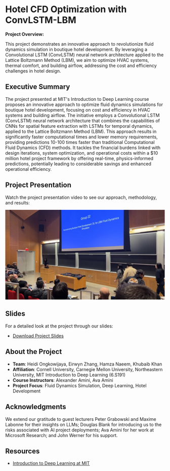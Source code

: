 # Hotel CFD Optimization with ConvLSTM-LBM

**Project Overview:**

This project demonstrates an innovative approach to revolutionize fluid dynamics simulation in boutique hotel development. By leveraging a Convolutional LSTM (ConvLSTM) neural network architecture applied to the Lattice Boltzmann Method (LBM), we aim to optimize HVAC systems, thermal comfort, and building airflow, addressing the cost and efficiency challenges in hotel design.

## Executive Summary

The project presented at MIT's Introduction to Deep Learning course proposes an innovative approach to optimize fluid dynamics simulations for boutique hotel development, focusing on cost and efficiency in HVAC systems and building airflow. The initiative employs a Convolutional LSTM (ConvLSTM) neural network architecture that combines the capabilities of CNNs for spatial feature extraction with LSTMs for temporal dynamics, applied to the Lattice Boltzmann Method (LBM). This approach results in significantly faster computational times and lower memory requirements, providing predictions 10-100 times faster than traditional Computational Fluid Dynamics (CFD) methods. It tackles the financial burdens linked with design iterations, system optimization, and operational costs within a $10 million hotel project framework by offering real-time, physics-informed predictions, potentially leading to considerable savings and enhanced operational efficiency.

## Project Presentation

Watch the project presentation video to see our approach, methodology, and results:

[![Project Video](thumb.jpg)](https://vimeo.com/1049812306?ts=0&share=copy)

## Slides

For a detailed look at the project through our slides:

- [Download Project Slides](slides/HotelCFD_Simulation_Slides.pdf)

## About the Project

- **Team**: Heidi Ongkowijaya, Eirwyn Zhang, Hamza Naeem, Khubaib Khan
- **Affiliation**: Cornell University, Carnegie Mellon University, Northeastern University, MIT Introduction to Deep Learning (6.S191)
- **Course Instructors**: Alexander Amini, Ava Amini
- **Project Focus**: Fluid Dynamics Simulation, Deep Learning, Hotel Development

## Acknowledgments

We extend our gratitude to guest lecturers Peter Grabowski and Maxime Labonne for their insights on LLMs; Douglas Blank for introducing us to the risks associated with AI project deployments; Ava Amini for her work at Microsoft Research; and John Werner for his support.

## Resources

- [Introduction to Deep Learning at MIT](https://introtodeeplearning.com/)
